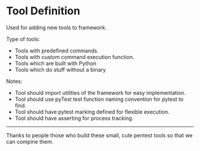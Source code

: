 Tool Definition
=========================

Used for adding new tools to framework.

Type of tools:

- Tools with predefined commands.
- Tools with custom command execution function.
- Tools which are built with Python
- Tools which do stuff without a binary


Notes:

- Tool should import utilities of the framework for easy implementation.
- Tool should use pyTest test function naming convention for pytest to find.
- Tool should have pytest marking defined for flexible execution.
- Tool should have asserting for process tracking.


--------
Thanks to people those who build these small, cute pentest tools so that we can compine them.